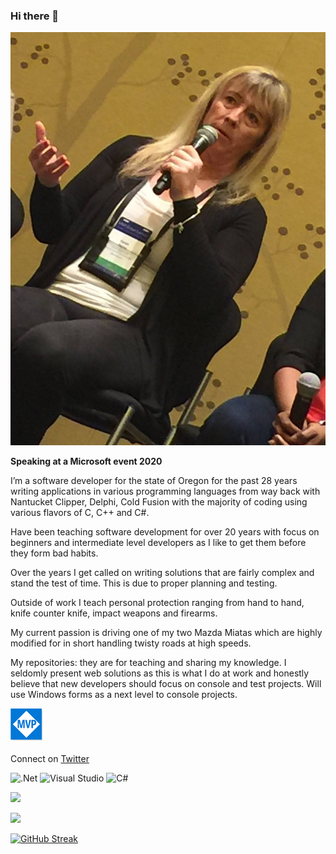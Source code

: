 ### Hi there 👋

![assets/Title.png](./assets/Title.png)

**Speaking at a Microsoft event 2020**

I’m a software developer for the state of Oregon for the past 28 years writing applications in various programming languages from way back with Nantucket Clipper, Delphi, Cold Fusion with the majority of coding using various flavors of C, C++ and C#. 

Have been teaching software development for over 20 years with focus on beginners and intermediate level developers as I like to get them before they form bad habits. 

Over the years I get called on writing solutions that are fairly complex and stand the test of time. This is due to proper planning and testing.

Outside of work I teach personal protection ranging from hand to hand, knife counter knife, impact weapons and firearms. 

My current passion is driving one of my two Mazda Miatas which are highly modified for in short handling twisty roads at high speeds.

My repositories: they are for teaching and sharing my knowledge. I seldomly present web solutions as this is what I do at work and honestly believe that new developers should focus on console and test projects. Will use Windows forms as a next level to console projects. 

![assets/Title.png](./assets/mvp.png)

Connect on [Twitter](https://twitter.com/KarenPayneMVP)

![.Net](https://img.shields.io/badge/.NET-5C2D91?style=for-the-badge&logo=.net&logoColor=white) ![Visual Studio](https://img.shields.io/badge/Visual%20Studio-5C2D91.svg?style=for-the-badge&logo=visual-studio&logoColor=white) ![C#](https://img.shields.io/badge/c%23-%23239120.svg?style=for-the-badge&logo=c-sharp&logoColor=white)

<!--
**karenpayneoregon/karenpayneoregon** is a ✨ _special_ ✨ repository because its `README.md` (this file) appears on your GitHub profile.

Here are some ideas to get you started:

- 🔭 I’m currently working on ...
- 🌱 I’m currently learning ...
- 👯 I’m looking to collaborate on ...
- 🤔 I’m looking for help with ...
- 💬 Ask me about ...
- 📫 How to reach me: ...
- 😄 Pronouns: ...
- ⚡ Fun fact: ...
-->


<a href="https://github.com/antonkomarev/github-profile-views-counter">
    <img src="https://komarev.com/ghpvc/?username=karenpayneoregon&style=for-the-badge">
</a>

[Ÿ HŸPE]: https://yhype.me
[GitHub Profile Views Counter]: https://github.com/karenpayneoregon/github-profile-views-counter

![](https://hit.yhype.me/github/profile?user_id=1849174)

[![GitHub Streak](http://github-readme-streak-stats.herokuapp.com?user=karenpayneoregon)](https://git.io/streak-stats)
